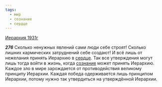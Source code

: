 ```yaml
---
tags:
  - мир
  - сознание
  - сердце
---
```


[Иерархия 1931г](https://127.0.0.1:4002/agni/1931)

___276___
Сколько ненужных явлений сами люди себе строят! Сколько лишних кармических затруднений себе создают! И всё лишь от нежелания принять Иерархию в [сердце](../../../tags/#сердце). Так все утверждения могут лишь тогда войти в жизнь, когда [сознание](../../../tags/#сознание) может принять Иерархию. Каждое зло в мире зарождается от противодействия великому принципу Иерархии. Каждая победа одерживается лишь принципом Иерархии, потому нужно так утвердиться на утверждённой Иерархии.   

